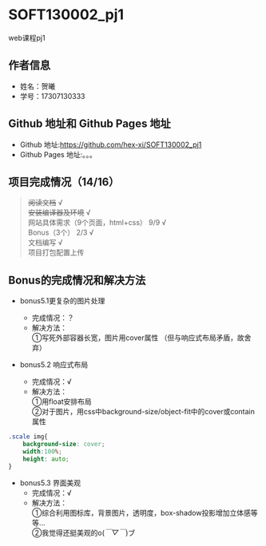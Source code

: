 # SOFT130002_pj1
web课程pj1


## 作者信息 
* 姓名：贺曦 
* 学号：17307130333  

## Github 地址和 Github Pages 地址
* Github 地址:<https://github.com/hex-xi/SOFT130002_pj1>
* Github Pages 地址:。。。

## 项⽬完成情况（14/16）
> ~~阅读文档~~ √  
> ~~安装编译器及环境~~ √   
> ⽹站具体需求（9个页面，html+css） 9/9 √   
> Bonus（3个） 2/3 √   
> 文档编写 √  
> 项目打包配置上传  

## Bonus的完成情况和解决⽅法
* bonus5.1更复杂的图⽚处理
    - 完成情况：？
    - 解决方法：  
①写死外部容器长宽，图片用cover属性
（但与响应式布局矛盾，故舍弃）

* bonus5.2 响应式布局
    - 完成情况：√ 
    - 解决方法：  
①用float安排布局  
②对于图片，用css中background-size/object-fit中的cover或contain属性
```css
.scale img{
    background-size: cover;
    width:100%;
    height: auto;
}
```

* bonus5.3 界⾯美观
    - 完成情况：√
    - 解决方法：  
①综合利用图标库，背景图片，透明度，box-shadow投影增加立体感等等...  
②我觉得还挺美观的o(*￣▽￣*)ブ


